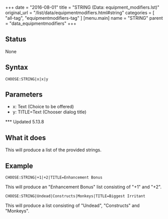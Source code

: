 +++
date = "2016-08-01"
title = "STRING (Data: equipment_modifiers.lst)"
original_url = "/list/data/equipmentmodifiers.html#string"
categories = [ "all-tag", "equipmentmodifiers-tag" ]
[menu.main]
    name = "STRING"
    parent = "data_equipmentmodifiers"
+++

## Status

None

## Syntax

`CHOOSE:STRING|x|x|y`

## Parameters

-   x: Text (Choice to be offered)
-   y: TITLE=Text (Chooser dialog title)



<span id="string"></span> \*\*\* Updated 5.13.8

What it does
------------

This will produce a list of the provided strings.

Example
-------

`CHOOSE:STRING|+1|+2|TITLE=Enhancement Bonus`

This will produce an "Enhancement Bonus" list consisting of "+1" and
"+2".

`CHOOSE:STRING|Undead|Constructs|Monkeys|TITLE=Biggest Irritant`

This will produce a list consisting of "Undead", "Constructs" and
"Monkeys".

